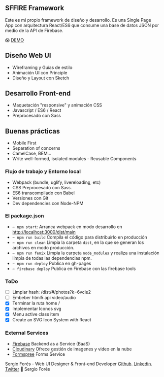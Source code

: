 ## SFFIRE Framework
Este es mi propio framework de diseño y desarrollo. Es una Single Page App con arquitectura React/ES6 que consume una base de datos JSON por medio de la API de Firebase.

:scream: [DEMO](http://t0t.github.io/sffire)

## Diseño Web UI
- Wireframing y Guías de estilo
- Animación UI con Principle
- Diseño y Layout con Sketch

## Desarrollo Front-end
- Maquetación "responsive" y animación CSS
- Javascript / ES6 / React
- Preprocesado con Sass

## Buenas prácticas
- Mobile First
- Separation of concerns
- CamelCase, BEM...
- Write well-formed, isolated modules - Reusable Components

### Flujo de trabajo y Entorno local
- Webpack (bundle, uglify, livereloading, etc)
- CSS Preprocesado con Sass.
- ES6 transcompilado con Babel
- Versiones con Git
- Dev dependencies con Node-NPM

### El package.json

* `~ npm start`: Arranca webpack en modo desarrollo en [http://localhost:3000/dist/main](http://localhost:3000/dist/)
* `~ npm run build` Compila el código para distribuirlo en producción
* `~ npm run clean` Limpia la carpeta `dist`, en la que se generan los archivos en modo producción.
* `~ npm run fenix` Limpia la carpeta `node_modules` y realiza una instalación limpia de todas las dependencias npm.
* `~ npm run deploy` Publica en gh-pages
* `~ firebase deploy` Publica en Firebase con las firebase tools

### ToDo

- [ ] Limpiar hash: /dist/#/photos?k=6vcle2
- [ ] Embeber html5 api video/audio
- [x] Terminar la ruta home /
- [x] Implementar Iconos svg
- [x] Menu active class item
- [x] Create an SVG Icon System with React

### External Services
  - [Firebase](https://www.firebase.com/) Backend as a Service (BaaS)
  - [Cloudinary](http://cloudinary.com/) Ofrece gestión de imagenes y video en la nube
  - [Formspree](http://formspree.io) Forms Service

Sergio Forés - Web UI Designer & Front-end Developer
[Github](https://github.com/t0t/).
[Linkedin](https://www.linkedin.com/in/sergiofores/).
[Twitter](https://twitter.com/t0tinspire/) :ear_of_rice: Sergio Forés

